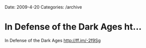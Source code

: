 Date: 2009-4-20
Categories: /archive

# In Defense of the Dark Ages ht...

In Defense of the Dark Ages <a href="http://ff.im/-2f9Sg" rel="nofollow">http://ff.im/-2f9Sg</a>
